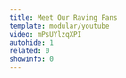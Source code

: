 ```yaml
---
title: Meet Our Raving Fans
template: modular/youtube
video: mPsUYlzqXPI
autohide: 1
related: 0
showinfo: 0
---
```

